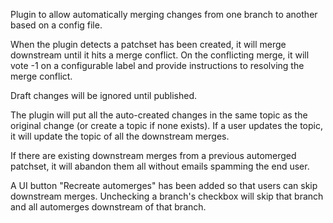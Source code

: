 Plugin to allow automatically merging changes from one branch to another based
on a config file.

When the plugin detects a patchset has been created, it will
merge downstream until it hits a merge conflict. On the
conflicting merge, it will vote -1 on a configurable label
and provide instructions to resolving the merge conflict.

Draft changes will be ignored until published.

The plugin will put all the auto-created changes in the
same topic as the original change (or create a topic if
none exists). If a user updates the topic, it will update
the topic of all the downstream merges.

If there are existing downstream merges from a previous
automerged patchset, it will abandon them all without
emails spamming the end user.

A UI button "Recreate automerges" has been added so that users can skip
downstream merges. Unchecking a branch's checkbox will skip that branch and
all automerges downstream of that branch.